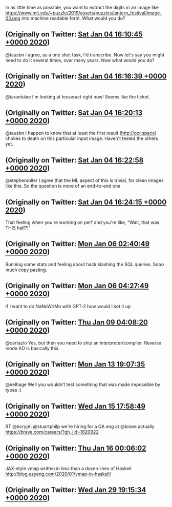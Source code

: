 In as little time as possible, you want to extract the digits in an image like https://www.mit.edu/~puzzle/2019/assets/puzzles/lantern_festival/image-03.png into machine readable form. What would you do?

(Originally on Twitter: [Sat Jan 04 16:10:45 +0000 2020](https://twitter.com/ezyang/status/1213492974467895297))
----
@tausbn I agree, as a one shot task, I'd transcribe. Now let's say you might need to do it several times, over many years. Now what would you do?

(Originally on Twitter: [Sat Jan 04 16:16:39 +0000 2020](https://twitter.com/ezyang/status/1213494460790824960))
----
@tarantulae I'm looking at tesseract right now! Seems like the ticket.

(Originally on Twitter: [Sat Jan 04 16:20:13 +0000 2020](https://twitter.com/ezyang/status/1213495355997872128))
----
@tausbn I happen to know that at least the first result (http://ocr.space) chokes to death on this particular input image. Haven't tested the others yet.

(Originally on Twitter: [Sat Jan 04 16:22:58 +0000 2020](https://twitter.com/ezyang/status/1213496048615874561))
----
@stephenroller I agree that the ML aspect of this is trivial, for clean images like this. So the question is more of an end-to-end one

(Originally on Twitter: [Sat Jan 04 16:24:15 +0000 2020](https://twitter.com/ezyang/status/1213496374450368512))
----
That feeling when you're working on perf and you're like, "Wait, that was THIS half?!"

(Originally on Twitter: [Mon Jan 06 02:40:49 +0000 2020](https://twitter.com/ezyang/status/1214013923193692160))
----
Running some stats and feeling about hack'slashing the SQL queries. Sooo much copy pasting.

(Originally on Twitter: [Mon Jan 06 04:27:49 +0000 2020](https://twitter.com/ezyang/status/1214040852672073728))
----
If I want to do NaNoWriMo with GPT-2 how would I set it up

(Originally on Twitter: [Thu Jan 09 04:08:20 +0000 2020](https://twitter.com/ezyang/status/1215123112347471872))
----
@cartazio Yes, but then you need to ship an interpreter/compiler. Reverse mode AD is basically this.

(Originally on Twitter: [Mon Jan 13 19:07:35 +0000 2020](https://twitter.com/ezyang/status/1216798968375652352))
----
@nelhage Well you wouldn’t test something that was made impossible by types :)

(Originally on Twitter: [Wed Jan 15 17:58:49 +0000 2020](https://twitter.com/ezyang/status/1217506438840537089))
----
RT @bcrypt: @stuartphilp we're hiring for a QA eng at @brave actually https://brave.com/careers/?gh_jid=1820922

(Originally on Twitter: [Thu Jan 16 00:06:02 +0000 2020](https://twitter.com/ezyang/status/1217598852280279040))
----
JAX-style vmap written in less than a dozen lines of Haskell http://blog.ezyang.com/2020/01/vmap-in-haskell/

(Originally on Twitter: [Wed Jan 29 19:15:34 +0000 2020](https://twitter.com/ezyang/status/1222599181296160776))
----
